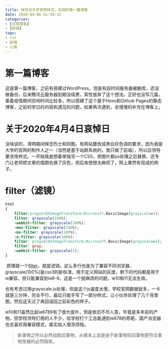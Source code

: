 ```yaml
---
title: 悼念日大学官网样式，及我的第一篇博客
date: 2020-04-06 01:58:31
categories:
- [日常随笔]
- [前端]
tags:
- css
- 前端
- 心情
---
```


# 第一篇博客

​		这是第一篇博客，之前有搭建过WordPress，但是有段时间服务器被删库，还没做备份，后来腾讯云服务器到期没续费，索性放弃了这个想法。正好也没写几篇，乘着疫情期间空闲时间比较多，所以搭建了这个基于Hexo和Github Pages的静态博客，之前的学过的内容和遇见的问题，如果再次遇到，会慢慢的补充在博客上。

# 关于2020年4月4日哀悼日

​		没啥说的，清明期间悼念烈士和同胞。有网站要改成黑白灰色调的要求，因为我是大学的官网的制作人之一（当然是基于站群系统的，我只做了前端），所以应领导要求改样式。一开始我是想着单独写一个CSS，把图片都ps处理之后替换，还专门让老师把文章的插图也换了灰色，但后来想想太麻烦了，网上果然有现成的例子。

# filter（滤镜）

~~~css
html
{
    filter:progid:DXImageTransform.Microsoft.BasicImage(grayscale=1);
    filter: grayscale(100%);
    -webkit-filter: grayscale(100%);
    -moz-filter: grayscale(100%);
    -ms-filter: grayscale(100%);
    -o-filter: grayscale(100%);
    filter: progid:DXImageTransform.Microsoft.BasicImage(grayscale=1);
    filter: gray;
    -webkit-filter: grayscale(1); 
}
~~~

​		原理就一个[filter](https://www.runoob.com/cssref/css3-pr-filter.html)，就是滤镜。这么多行也是为了兼容不同浏览器，grayscale(100%)是css3的新标准，用于定义网站的灰度，剩下的代码都是用于ie兼容，但只能兼容到ie6-9，这是一个挺麻烦的问题，ie10和11无法生效。

​		也有考虑过用grayscale.js处理，但是这个js速度太慢，学校官网数据挺多，一卡就是三分钟，完全不行，最后只能手写了一部分样式，让小伙伴处理了几个背景图，然后这天过了再回滚回之前彩色的样子。

​		ie10和11虽然比起ie6789有了很大提升，但是依旧不尽人意，毕竟是多年前的产物，但学校领导们用的人不少，给学校打个工总能遇到ie678的奇葩，国产浏览器也总喜欢用兼容模式，属实给人增添烦恼。

> 新事物之所以必然战胜旧事物，从根本上说是由于新事物较旧事物更符合事物发展的必然趋势。

